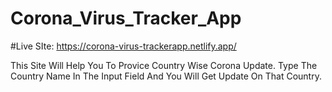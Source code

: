 # Corona_Virus_Tracker_App
#Live SIte: https://corona-virus-trackerapp.netlify.app/


This Site Will Help You To Provice Country Wise Corona Update. Type The Country Name In The Input Field And You Will Get Update On That Country.
